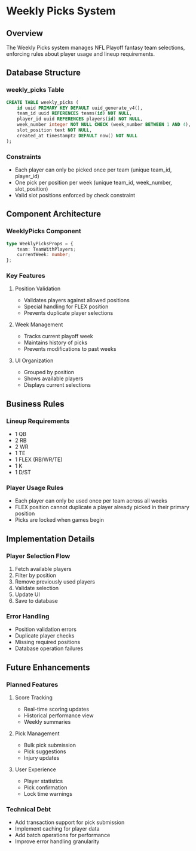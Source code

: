 # Weekly Picks System

## Overview
The Weekly Picks system manages NFL Playoff fantasy team selections, enforcing rules about player usage and lineup requirements.

## Database Structure

### weekly_picks Table
```sql
CREATE TABLE weekly_picks (
    id uuid PRIMARY KEY DEFAULT uuid_generate_v4(),
    team_id uuid REFERENCES teams(id) NOT NULL,
    player_id uuid REFERENCES players(id) NOT NULL,
    week_number integer NOT NULL CHECK (week_number BETWEEN 1 AND 4),
    slot_position text NOT NULL,
    created_at timestamptz DEFAULT now() NOT NULL
);
```

### Constraints
- Each player can only be picked once per team (unique team_id, player_id)
- One pick per position per week (unique team_id, week_number, slot_position)
- Valid slot positions enforced by check constraint

## Component Architecture

### WeeklyPicks Component
```typescript
type WeeklyPicksProps = {
    team: TeamWithPlayers;
    currentWeek: number;
};
```

### Key Features
1. Position Validation
   - Validates players against allowed positions
   - Special handling for FLEX position
   - Prevents duplicate player selections

2. Week Management
   - Tracks current playoff week
   - Maintains history of picks
   - Prevents modifications to past weeks

3. UI Organization
   - Grouped by position
   - Shows available players
   - Displays current selections

## Business Rules

### Lineup Requirements
- 1 QB
- 2 RB
- 2 WR
- 1 TE
- 1 FLEX (RB/WR/TE)
- 1 K
- 1 D/ST

### Player Usage Rules
- Each player can only be used once per team across all weeks
- FLEX position cannot duplicate a player already picked in their primary position
- Picks are locked when games begin

## Implementation Details

### Player Selection Flow
1. Fetch available players
2. Filter by position
3. Remove previously used players
4. Validate selection
5. Update UI
6. Save to database

### Error Handling
- Position validation errors
- Duplicate player checks
- Missing required positions
- Database operation failures

## Future Enhancements

### Planned Features
1. Score Tracking
   - Real-time scoring updates
   - Historical performance view
   - Weekly summaries

2. Pick Management
   - Bulk pick submission
   - Pick suggestions
   - Injury updates

3. User Experience
   - Player statistics
   - Pick confirmation
   - Lock time warnings

### Technical Debt
- Add transaction support for pick submission
- Implement caching for player data
- Add batch operations for performance
- Improve error handling granularity
